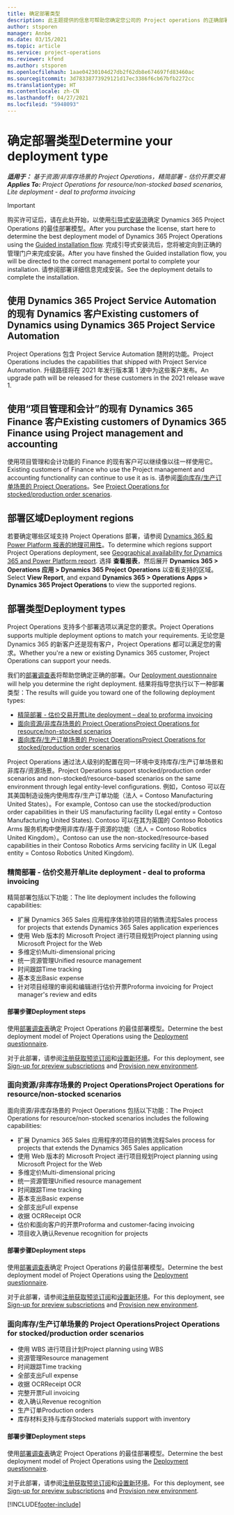 ```yaml
---
title: 确定部署类型
description: 此主题提供的信息可帮助您确定您公司的 Project operations 的正确部署类型。
author: stsporen
manager: Annbe
ms.date: 03/15/2021
ms.topic: article
ms.service: project-operations
ms.reviewer: kfend
ms.author: stsporen
ms.openlocfilehash: 1aae04230104d27db2f62db8e674697fd83460ac
ms.sourcegitcommit: 3d78338773929121d17ec3386f6cb67bfb2272cc
ms.translationtype: HT
ms.contentlocale: zh-CN
ms.lasthandoff: 04/27/2021
ms.locfileid: "5948093"
---
```

# <a name="determine-your-deployment-type"></a><span data-ttu-id="77dab-103">确定部署类型</span><span class="sxs-lookup"><span data-stu-id="77dab-103">Determine your deployment type</span></span>

<span data-ttu-id="77dab-104">_**适用于：** 基于资源/非库存场景的 Project Operations，精简部署 - 估价开票交易_</span><span class="sxs-lookup"><span data-stu-id="77dab-104">_**Applies To:** Project Operations for resource/non-stocked based scenarios, Lite deployment - deal to proforma invoicing_</span></span>

> [!IMPORTANT]
> <span data-ttu-id="77dab-105">购买许可证后，请在此处开始，以使用[引导式安装流](https://aka.ms/provisionprojectoperations)确定 Dynamics 365 Project Operations 的最佳部署模型。</span><span class="sxs-lookup"><span data-stu-id="77dab-105">After you purchase the license, start here to determine the best deployment model of Dynamics 365 Project Operations using the [Guided installation flow](https://aka.ms/provisionprojectoperations).</span></span>
> <span data-ttu-id="77dab-106">完成引导式安装流后，您将被定向到正确的管理门户来完成安装。</span><span class="sxs-lookup"><span data-stu-id="77dab-106">After you have finshed the Guided installation flow, you will be directed to the correct management portal to complete your installation.</span></span> <span data-ttu-id="77dab-107">请参阅部署详细信息完成安装。</span><span class="sxs-lookup"><span data-stu-id="77dab-107">See the deployment details to complete the installation.</span></span>


## <a name="existing-customers-of-dynamics-using-dynamics-365-project-service-automation"></a><span data-ttu-id="77dab-108">使用 Dynamics 365 Project Service Automation 的现有 Dynamics 客户</span><span class="sxs-lookup"><span data-stu-id="77dab-108">Existing customers of Dynamics using Dynamics 365 Project Service Automation</span></span>
<span data-ttu-id="77dab-109">Project Operations 包含 Project Service Automation 随附的功能。</span><span class="sxs-lookup"><span data-stu-id="77dab-109">Project Operations includes the capabilities that shipped with Project Service Automation.</span></span> <span data-ttu-id="77dab-110">升级路径将在 2021 年发行版本第 1 波中为这些客户发布。</span><span class="sxs-lookup"><span data-stu-id="77dab-110">An upgrade path will be released for these customers in the 2021 release wave 1.</span></span>

## <a name="existing-customers-of-dynamics-365-finance-using-project-management-and-accounting"></a><span data-ttu-id="77dab-111">使用“项目管理和会计”的现有 Dynamics 365 Finance 客户</span><span class="sxs-lookup"><span data-stu-id="77dab-111">Existing customers of Dynamics 365 Finance using Project management and accounting</span></span> 

<span data-ttu-id="77dab-112">使用项目管理和会计功能的 Finance 的现有客户可以继续像以往一样使用它。</span><span class="sxs-lookup"><span data-stu-id="77dab-112">Existing customers of Finance who use the Project management and accounting functionality can continue to use it as is.</span></span> <span data-ttu-id="77dab-113">请参阅[面向库存/生产订单场景的 Project Operations](#pma)。</span><span class="sxs-lookup"><span data-stu-id="77dab-113">See [Project Operations for stocked/production order scenarios](#pma).</span></span>


## <a name="deployment-regions"></a><span data-ttu-id="77dab-114">部署区域</span><span class="sxs-lookup"><span data-stu-id="77dab-114">Deployment regions</span></span>
<span data-ttu-id="77dab-115">若要确定哪些区域支持 Project Operations 部署，请参阅 [Dynamics 365 和 Power Platform 报表的地理可用性](https://dynamics.microsoft.com/en-us/geographic-availability/)。</span><span class="sxs-lookup"><span data-stu-id="77dab-115">To determine which regions support Project Operations deployment, see [Geographical availability for Dynamics 365 and Power Platform report](https://dynamics.microsoft.com/en-us/geographic-availability/).</span></span> <span data-ttu-id="77dab-116">选择 **查看报表**，然后展开 **Dynamics 365 > Operations 应用 > Dynamics 365 Project Operations** 以查看支持的区域。</span><span class="sxs-lookup"><span data-stu-id="77dab-116">Select **View Report**, and expand **Dynamics 365 > Operations Apps > Dynamics 365 Project Operations** to view the supported regions.</span></span>

## <a name="deployment-types"></a><span data-ttu-id="77dab-117">部署类型</span><span class="sxs-lookup"><span data-stu-id="77dab-117">Deployment types</span></span>
<span data-ttu-id="77dab-118">Project Operations 支持多个部署选项以满足您的要求。</span><span class="sxs-lookup"><span data-stu-id="77dab-118">Project Operations supports multiple deployment options to match your requirements.</span></span> <span data-ttu-id="77dab-119">无论您是 Dynamics 365 的新客户还是现有客户，Project Operations 都可以满足您的需求。</span><span class="sxs-lookup"><span data-stu-id="77dab-119">Whether you're a new or existing Dynamics 365 customer, Project Operations can support your needs.</span></span>

<span data-ttu-id="77dab-120">我们的[部署调查表](https://aka.ms/provisionprojectoperations)将帮助您确定正确的部署。</span><span class="sxs-lookup"><span data-stu-id="77dab-120">Our [Deployment questionnaire](https://aka.ms/provisionprojectoperations) will help you determine the right deployment.</span></span> <span data-ttu-id="77dab-121">结果将指导您执行以下一种部署类型：</span><span class="sxs-lookup"><span data-stu-id="77dab-121">The results will guide you toward one of the following deployment types:</span></span>

- [<span data-ttu-id="77dab-122">精简部署 - 估价交易开票</span><span class="sxs-lookup"><span data-stu-id="77dab-122">Lite deployment – deal to proforma invoicing</span></span>](#lite)
- [<span data-ttu-id="77dab-123">面向资源/非库存场景的 Project Operations</span><span class="sxs-lookup"><span data-stu-id="77dab-123">Project Operations for resource/non-stocked scenarios</span></span>](#integrated)
- [<span data-ttu-id="77dab-124">面向库存/生产订单场景的 Project Operations</span><span class="sxs-lookup"><span data-stu-id="77dab-124">Project Operations for stocked/production order scenarios</span></span>](#pma)

<span data-ttu-id="77dab-125">Project Operations 通过法人级别的配置在同一环境中支持库存/生产订单场景和非库存/资源场景。</span><span class="sxs-lookup"><span data-stu-id="77dab-125">Project Operations support stocked/production order scenarios and non-stocked/resource-based scenarios on the same environment through legal entity-level configurations.</span></span> <span data-ttu-id="77dab-126">例如，Contoso 可以在其美国制造设施内使用库存/生产订单功能（法人 = Contoso Manufacturing United States）。</span><span class="sxs-lookup"><span data-stu-id="77dab-126">For example, Contoso can use the stocked/production order capabilities in their US manufacturing facility (Legal entity = Contoso Manufacturing United States).</span></span> <span data-ttu-id="77dab-127">Contoso 可以在其为英国的 Contoso Robotics Arms 服务机构中使用非库存/基于资源的功能（法人 = Contoso Robotics United Kingdom）。</span><span class="sxs-lookup"><span data-stu-id="77dab-127">Contoso can use the non-stocked/resource-based capabilities in their Contoso Robotics Arms servicing facility in UK (Legal entity = Contoso Robotics United Kingdom).</span></span>

### <a name="lite-deployment---deal-to-proforma-invoicing"></a><a  name="lite"></a><span data-ttu-id="77dab-128">精简部署 - 估价交易开单</span><span class="sxs-lookup"><span data-stu-id="77dab-128">Lite deployment - deal to proforma invoicing</span></span>

<span data-ttu-id="77dab-129">精简部署包括以下功能：</span><span class="sxs-lookup"><span data-stu-id="77dab-129">The lite deployment includes the following capabilities:</span></span>

- <span data-ttu-id="77dab-130">扩展 Dynamics 365 Sales 应用程序体验的项目的销售流程</span><span class="sxs-lookup"><span data-stu-id="77dab-130">Sales process for projects that extends Dynamics 365 Sales application experiences</span></span>
- <span data-ttu-id="77dab-131">使用 Web 版本的 Microsoft Project 进行项目规划</span><span class="sxs-lookup"><span data-stu-id="77dab-131">Project planning using Microsoft Project for the Web</span></span>
- <span data-ttu-id="77dab-132">多维定价</span><span class="sxs-lookup"><span data-stu-id="77dab-132">Multi-dimensional pricing</span></span>
- <span data-ttu-id="77dab-133">统一资源管理</span><span class="sxs-lookup"><span data-stu-id="77dab-133">Unified resource management</span></span>
- <span data-ttu-id="77dab-134">时间跟踪</span><span class="sxs-lookup"><span data-stu-id="77dab-134">Time tracking</span></span>
- <span data-ttu-id="77dab-135">基本支出</span><span class="sxs-lookup"><span data-stu-id="77dab-135">Basic expense</span></span>
- <span data-ttu-id="77dab-136">针对项目经理的审阅和编辑进行估价开票</span><span class="sxs-lookup"><span data-stu-id="77dab-136">Proforma invoicing for Project manager's review and edits</span></span> 

#### <a name="deployment-steps"></a><span data-ttu-id="77dab-137">部署步骤</span><span class="sxs-lookup"><span data-stu-id="77dab-137">Deployment steps</span></span>
<span data-ttu-id="77dab-138">使用[部署调查表](https://aka.ms/provisionprojectoperations)确定 Project Operations 的最佳部署模型。</span><span class="sxs-lookup"><span data-stu-id="77dab-138">Determine the best deployment model of Project Operations using the [Deployment questionnaire](https://aka.ms/provisionprojectoperations).</span></span>

<span data-ttu-id="77dab-139">对于此部署，请参阅[注册获取预览订阅](lite-preview-subscription-sign-up.md)和[设置新环境](lite-deployment.md)。</span><span class="sxs-lookup"><span data-stu-id="77dab-139">For this deployment, see [Sign-up for preview subscriptions](lite-preview-subscription-sign-up.md) and [Provision new environment](lite-deployment.md).</span></span> 


### <a name="project-operations-for-resourcenon-stocked-scenarios"></a><a name="integrated"></a><span data-ttu-id="77dab-140">面向资源/非库存场景的 Project Operations</span><span class="sxs-lookup"><span data-stu-id="77dab-140">Project Operations for resource/non-stocked scenarios</span></span>
<span data-ttu-id="77dab-141">面向资源/非库存场景的 Project Operations 包括以下功能：</span><span class="sxs-lookup"><span data-stu-id="77dab-141">The Project Operations for resource/non-stocked scenarios includes the following capabilities:</span></span>
 
- <span data-ttu-id="77dab-142">扩展 Dynamics 365 Sales 应用程序的项目的销售流程</span><span class="sxs-lookup"><span data-stu-id="77dab-142">Sales process for projects that extends the Dynamics 365 Sales application</span></span>
- <span data-ttu-id="77dab-143">使用 Web 版本的 Microsoft Project 进行项目规划</span><span class="sxs-lookup"><span data-stu-id="77dab-143">Project planning using Microsoft Project for the Web</span></span>
- <span data-ttu-id="77dab-144">多维定价</span><span class="sxs-lookup"><span data-stu-id="77dab-144">Multi-dimensional pricing</span></span>
- <span data-ttu-id="77dab-145">统一资源管理</span><span class="sxs-lookup"><span data-stu-id="77dab-145">Unified resource management</span></span>
- <span data-ttu-id="77dab-146">时间跟踪</span><span class="sxs-lookup"><span data-stu-id="77dab-146">Time tracking</span></span>
- <span data-ttu-id="77dab-147">基本支出</span><span class="sxs-lookup"><span data-stu-id="77dab-147">Basic expense</span></span>
- <span data-ttu-id="77dab-148">全部支出</span><span class="sxs-lookup"><span data-stu-id="77dab-148">Full expense</span></span>
- <span data-ttu-id="77dab-149">收据 OCR</span><span class="sxs-lookup"><span data-stu-id="77dab-149">Receipt OCR</span></span>
- <span data-ttu-id="77dab-150">估价和面向客户的开票</span><span class="sxs-lookup"><span data-stu-id="77dab-150">Proforma and customer-facing invoicing</span></span> 
- <span data-ttu-id="77dab-151">项目收入确认</span><span class="sxs-lookup"><span data-stu-id="77dab-151">Revenue recognition for projects</span></span>

#### <a name="deployment-steps"></a><span data-ttu-id="77dab-152">部署步骤</span><span class="sxs-lookup"><span data-stu-id="77dab-152">Deployment steps</span></span>
<span data-ttu-id="77dab-153">使用[部署调查表](https://aka.ms/provisionprojectoperations)确定 Project Operations 的最佳部署模型。</span><span class="sxs-lookup"><span data-stu-id="77dab-153">Determine the best deployment model of Project Operations using the [Deployment questionnaire](https://aka.ms/provisionprojectoperations).</span></span>

<span data-ttu-id="77dab-154">对于此部署，请参阅[注册获取预览订阅](resource-sign-up-preview-subscription.md)和[设置新环境](resource-provision-new-environment.md)。</span><span class="sxs-lookup"><span data-stu-id="77dab-154">For this deployment, see [Sign-up for preview subscriptions](resource-sign-up-preview-subscription.md) and [Provision new environment](resource-provision-new-environment.md).</span></span> 


### <a name="project-operations-for-stockedproduction-order-scenarios"></a><a name="pma"></a><span data-ttu-id="77dab-155">面向库存/生产订单场景的 Project Operations</span><span class="sxs-lookup"><span data-stu-id="77dab-155">Project Operations for stocked/production order scenarios</span></span>

- <span data-ttu-id="77dab-156">使用 WBS 进行项目计划</span><span class="sxs-lookup"><span data-stu-id="77dab-156">Project planning using WBS</span></span>
- <span data-ttu-id="77dab-157">资源管理</span><span class="sxs-lookup"><span data-stu-id="77dab-157">Resource management</span></span>
- <span data-ttu-id="77dab-158">时间跟踪</span><span class="sxs-lookup"><span data-stu-id="77dab-158">Time tracking</span></span>
- <span data-ttu-id="77dab-159">全部支出</span><span class="sxs-lookup"><span data-stu-id="77dab-159">Full expense</span></span>
- <span data-ttu-id="77dab-160">收据 OCR</span><span class="sxs-lookup"><span data-stu-id="77dab-160">Receipt OCR</span></span>
- <span data-ttu-id="77dab-161">完整开票</span><span class="sxs-lookup"><span data-stu-id="77dab-161">Full invoicing</span></span>
- <span data-ttu-id="77dab-162">收入确认</span><span class="sxs-lookup"><span data-stu-id="77dab-162">Revenue recognition</span></span>
- <span data-ttu-id="77dab-163">生产订单</span><span class="sxs-lookup"><span data-stu-id="77dab-163">Production orders</span></span>
- <span data-ttu-id="77dab-164">库存材料支持与库存</span><span class="sxs-lookup"><span data-stu-id="77dab-164">Stocked materials support with inventory</span></span>

#### <a name="deployment-steps"></a><span data-ttu-id="77dab-165">部署步骤</span><span class="sxs-lookup"><span data-stu-id="77dab-165">Deployment steps</span></span>
<span data-ttu-id="77dab-166">使用[部署调查表](https://aka.ms/provisionprojectoperations)确定 Project Operations 的最佳部署模型。</span><span class="sxs-lookup"><span data-stu-id="77dab-166">Determine the best deployment model of Project Operations using the [Deployment questionnaire](https://aka.ms/provisionprojectoperations).</span></span>

<span data-ttu-id="77dab-167">对于此部署，请参阅[注册获取预览订阅](/dynamics365/fin-ops-core/dev-itpro/dev-tools/sign-up-preview-subscription?toc=%2fdynamics365%2ffinance%2ftoc.json)和[设置新环境](/dynamics365/fin-ops-core/dev-itpro/deployment/deploy-demo-environment?toc=%2fdynamics365%2ffinance%2ftoc.json)。</span><span class="sxs-lookup"><span data-stu-id="77dab-167">For this deployment, see [Sign-up for preview subscriptions](/dynamics365/fin-ops-core/dev-itpro/dev-tools/sign-up-preview-subscription?toc=%2fdynamics365%2ffinance%2ftoc.json) and [Provision new environment](/dynamics365/fin-ops-core/dev-itpro/deployment/deploy-demo-environment?toc=%2fdynamics365%2ffinance%2ftoc.json).</span></span> 



[!INCLUDE[footer-include](../includes/footer-banner.md)]